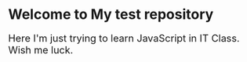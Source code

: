 <!DOCTYPE html>
<html lang="en">
  <head>
    <meta charset="UTF-8">
    <meta name="viewport" content="width=device-width, initial-scale=1.0">
    <meta http-equiv="X-UA-Compatible" content="ie=edge">
  </head>
  <body>
        <h1>Welcome to My test repository</h1>
        <p style="font-size: 20px">Here I'm just trying to learn JavaScript in IT Class. Wish me luck.</p>
  </body>
</html>
